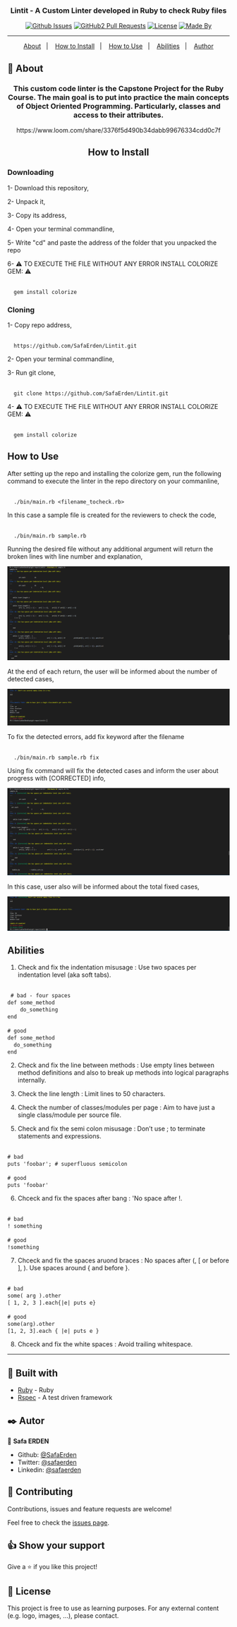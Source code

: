 <h3 align="center">Lintit - A Custom Linter developed in Ruby to check Ruby files</h3>

<div align="center">

[![Github Issues](https://img.shields.io/badge/GitHub-Issues-orange)](https://github.com/SafaErden/Lintit/issues)
[![GitHub2 Pull Requests](https://img.shields.io/badge/GitHub-Pull%20Requests-blue)](https://github.com/SafaErden/Lintit/pulls)
[![License](https://img.shields.io/badge/license-MIT-blue.svg)](/LICENSE)
[![Made By](https://img.shields.io/badge/Made%20By-Safa%20Erden-brightgreen)](https://github.com/safaerden)

</div>

---

<p align="center">
<a href="#about">About</a>&nbsp;&nbsp;&nbsp;|&nbsp;&nbsp;&nbsp;
<a href="#installing">How to Install</a>&nbsp;&nbsp;&nbsp;|&nbsp;&nbsp;&nbsp;
<a href="#built_using">How to Use</a>&nbsp;&nbsp;&nbsp;|&nbsp;&nbsp;&nbsp;
<a href="#milestones">Abilities</a>&nbsp;&nbsp;&nbsp;|&nbsp;&nbsp;&nbsp;
<a href="#author">Author</a>
</p>

## 🧐 About <a name = "about"></a>

<h3 align="center"> This custom code linter is the Capstone Project for the Ruby Course. The main goal is to put into practice the main concepts of Object Oriented Programming. Particularly, classes and access to their attributes.</h3>

<p align="center">
https://www.loom.com/share/3376f5d490b34dabb99676334cdd0c7f
</p>

<h2 align="center">How to Install</h2>

<h3>Downloading</h3>

1- Download this repository,

2- Unpack it,

3- Copy its address,

4- Open your terminal commandline,

5- Write "cd" and paste the address of the folder that you unpacked the repo

6- ⚠️ TO EXECUTE THE FILE WITHOUT ANY ERROR INSTALL COLORIZE GEM: ⚠️

```

  gem install colorize

```

<h3>Cloning</h3>

1- Copy repo address,

```

  https://github.com/SafaErden/Lintit.git

```

2- Open your terminal commandline,

3- Run git clone,

```

  git clone https://github.com/SafaErden/Lintit.git

```

4- ⚠️ TO EXECUTE THE FILE WITHOUT ANY ERROR INSTALL COLORIZE GEM: ⚠️

```

  gem install colorize

```

<h2>How to Use</h2>

After setting up the repo and installing the colorize gem, run the following command to execute the linter in the repo directory on your commanline,

```

  ./bin/main.rb <filename_tocheck.rb>

```

In this case a sample file is created for the reviewers to check the code,

```

  ./bin/main.rb sample.rb

```

Running the desired file without any additional argument will return the broken lines with line number and explanation,

![screenshot](./assets/first_call.PNG)

At the end of each return, the user will be informed about the number of detected cases,

![screenshot](./assets/first_result.PNG)

To fix the detected errors, add fix keyword after the filename

```

  ./bin/main.rb sample.rb fix

```

Using fix command will fix the detected cases and inform the user about progress with [CORRECTED] info,

![screenshot](./assets/fix.PNG)

In this case, user also will be informed about the total fixed cases,

![screenshot](./assets/fix_result.PNG)

<h2>Abilities</h2>

1. Check and fix the indentation misusage : Use two spaces per indentation level (aka soft tabs).

```

 # bad - four spaces
def some_method
    do_something
end

# good
def some_method
  do_something
end

```

2. Check and fix the line between methods : Use empty lines between method definitions and also to break up methods into logical paragraphs internally.

3. Check the line length : Limit lines to 50 characters.

4. Check the number of classes/modules per page : Aim to have just a single class/module per source file.

5. Check and fix the semi colon misusage : Don’t use ; to terminate statements and expressions.

```

# bad
puts 'foobar'; # superfluous semicolon

# good
puts 'foobar'

```

6. Chceck and fix the spaces after bang : 'No space after !.

```

# bad
! something

# good
!something

```

7. Chceck and fix the spaces aruond braces : No spaces after (, [ or before ], ). Use spaces around { and before }.

```

# bad
some( arg ).other
[ 1, 2, 3 ].each{|e| puts e}

# good
some(arg).other
[1, 2, 3].each { |e| puts e }

```

8. Chceck and fix the white spaces : Avoid trailing whitespace.

---

## 🔧 Built with<a name = "built_using"></a>

- [Ruby](https://www.ruby-lang.org/) - Ruby
- [Rspec](https://www.rspec.com) - A test driven framework

## ✒️ Autor <a name = "author"></a>

👤 **Safa ERDEN**

- Github: [@SafaErden](https://github.com/SafaErden)
- Twitter: [@safaerden](https://twitter.com/safaerden)
- Linkedin: [@safaerden](https://www.linkedin.com/in/safaerden/)

## 🤝 Contributing

Contributions, issues and feature requests are welcome!

Feel free to check the [issues page](https://github.com/SafaErden/Lintit/issues).

## 👍 Show your support

Give a ⭐️ if you like this project!

## 📝 License

This project is free to use as learning purposes. For any external content (e.g. logo, images, ...), please contact.
